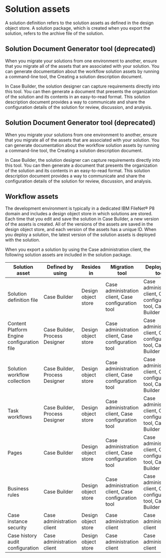 # Solution assets

A solution definition refers to the solution assets as defined in the design object
store. A solution package, which is created when you export the solution, refers to the
archive file of the solution.

## Solution Document Generator tool (deprecated)

When you migrate your solutions from one environment to another, ensure that you migrate all of
the assets that are associated with your solution. You can generate documentation about the workflow
solution assets by running a command-line tool, the Creating a solution description document.

In Case Builder, the solution
designer can capture requirements directly into this tool. You can then generate a document that
presents the organization of the solution and its contents in an easy-to-read format. This solution
description document provides a way to communicate and share the configuration details of the
solution for review, discussion, and analysis.

## Solution Document Generator tool (deprecated)

When you migrate your solutions from one environment to another, ensure that you migrate all of
the assets that are associated with your solution. You can generate documentation about the workflow
solution assets by running a command-line tool, the Creating a solution description document.

In Case Builder, the solution
designer can capture requirements directly into this tool. You can then generate a document that
presents the organization of the solution and its contents in an easy-to-read format. This solution
description document provides a way to communicate and share the configuration details of the
solution for review, discussion, and analysis.

## Workflow assets

The development environment is typically in a dedicated
IBM
FileNet® P8 domain and includes a
design object store in which solutions are stored. Each time that you edit and save the solution in
Case Builder, a new version of the
assets is created. All of the versions of the assets are saved in the design object store, and each
version of the assets has a unique ID. When you deploy a solution, the latest version of the
solution assets is deployed with the solution.

When you export a solution by using the
Case administration client, the following
solution assets are included in the solution package.

| Solution asset                             | Defined by using               | Resides in          | Migration tool                                      | Deployment tool                                                   |
|--------------------------------------------|--------------------------------|---------------------|-----------------------------------------------------|-------------------------------------------------------------------|
| Solution definition file                   | Case Builder                   | Design object store | Case administration client, Case configuration tool | Case administration client, Case configuration tool, Case Builder |
| Content Platform Engine configuration file | Case Builder, Process Designer | Design object store | Case administration client, Case configuration tool | Case administration client, Case configuration tool, Case Builder |
| Solution workflow collection               | Case Builder, Process Designer | Design object store | Case administration client, Case configuration tool | Case administration client, Case configuration tool, Case Builder |
| Task workflows                             | Case Builder, Process Designer | Design object store | Case administration client, Case configuration tool | Case administration client, Case configuration tool, Case Builder |
| Pages                                      | Case Builder                   | Design object store | Case administration client, Case configuration tool | Case administration client, Case configuration tool, Case Builder |
| Business rules                             | Case Builder                   | Design object store | Case administration client, Case configuration tool | Case administration client, Case configuration tool, Case Builder |
| Case instance security                     | Case administration client     | Design object store | Case administration client                          | Case administration client                                        |
| Case history audit configuration           | Case administration client     | Design object store | Case administration client                          | Case administration client                                        |
